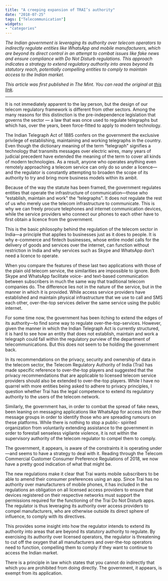 ```yaml
---
title: "A creeping expansion of TRAI’s authority"
date: "2018-07-25"
tags: ["Telecommunication"]
widgets: 
- "categories"
---
```


*The Indian government is leveraging its authority over telecom operators to indirectly regulate entities like WhatsApp and mobile manufacturers, which are beyond its direct control in an attempt to combat issues like fake news and ensure compliance with Do Not Disturb regulations. This approach indicates a strategy to extend regulatory authority into areas beyond its statutory reach, potentially compelling entities to comply to maintain access to the Indian market.*
<!--more-->
*This article was first published in The Mint. You can read the original at [this link](https://www.livemint.com/Opinion/SLd2yGckDcjI0gAmlssQGK/A-creeping-expansion-of-Trais-authority.html).*

---

It is not immediately apparent to the lay person, but the design of our telecom regulatory framework is different from other sectors. Among the many reasons for this distinction is the pre-independence legislation that governs the sector — a law that was once used to regulate telegraphs but which has, over the years, been force-fitted to apply to modern technology.

The Indian Telegraph Act of 1885 confers on the government the exclusive privilege of establishing, maintaining and working telegraphs in the country. Even though the dictionary meaning of the term “telegraph" signifies a technology that transmits messages over electric wires, many years of judicial precedent have extended the meaning of the term to cover all kinds of modern technologies. As a result, anyone who operates anything even remotely approaching a telecom service can only do so under a licence—and the regulator is constantly attempting to broaden the scope of its authority to try and bring more business models within its ambit.

Because of the way the statute has been framed, the government regulates entities that operate the infrastructure of communication—those who “establish, maintain and work" the “telegraphs". It does not regulate the rest of us who merely use the telecom infrastructure to communicate. This is why we can freely procure telephones and internet communication devices, while the service providers who connect our phones to each other have to first obtain a licence from the government.

This is the basic philosophy behind the regulation of the telecom sector in India—a principle that applies to businesses just as it does to people. It is why e-commerce and fintech businesses, whose entire model calls for the delivery of goods and services over the internet, can function without restriction in India and why services such as Skype and WhatsApp don’t need a licence to operate.

When you compare the features of these last two applications with those of the plain old telecom service, the similarities are impossible to ignore. Both Skype and WhatsApp facilitate voice- and text-based communication between subscribers in much the same way that traditional telecom companies do. The difference lies not in the nature of the service, but in the manner in which it is provided. While access service providers have established and maintain physical infrastructure that we use to call and SMS each other, over-the-top services deliver the same service using the public internet.

For some time now, the government has been itching to extend the edges of its authority—to find some way to regulate over-the-top-services. However, given the manner in which the Indian Telegraph Act is currently structured, it is hard to see how an entity that does not establish, maintain and work a telegraph could fall within the regulatory purview of the department of telecommunications. But this does not seem to be holding the government back.

In its recommendations on the privacy, security and ownership of data in the telecom sector, the Telecom Regulatory Authority of India (Trai) has made specific reference to over-the-top players and suggested that the privacy recommendations that are applicable to licensed telecom service providers should also be extended to over-the-top players. While I have no quarrel with more entities being asked to adhere to privacy principles, I question whether Trai has the legal competence to extend its regulatory authority to the users of the telecom network.

Similarly, the government has, in order to combat the spread of fake news, been leaning on messaging applications like WhatsApp for access into their message groups in order to identify those who are spreading rumours on these platforms. While there is nothing to stop a public- spirited organization from voluntarily extending assistance to the government in order to forestall senseless vigilante violence, it is not within the supervisory authority of the telecom regulator to compel them to comply.

The government, it appears, is aware of the constraints it is operating under—and seems to have a strategy to deal with it. Reading through the Telecom Commercial Customer Consumer Preference Regulations of 2018, we now have a pretty good indication of what that might be.

The new regulations make it clear that Trai wants mobile subscribers to be able to amend their consumer preferences using an app. Since Trai has no authority over manufacturers of mobile phones, it has included in the regulations an obligation on all licensed access providers to ensure that devices registered on their respective networks must support the permissions required for the functioning of the Trai Do Not Disturb apps. The regulator is thus leveraging its authority over access providers to compel manufacturers, who are otherwise outside its direct sphere of influence, to comply with its directives.

This provides some insight into how the regulator intends to extend its authority into areas that are beyond its statutory authority to regulate. By exercising its authority over licensed operators, the regulator is threatening to cut off the oxygen that all manufacturers and over-the-top operators need to function, compelling them to comply if they want to continue to access the Indian market.

There is a principle in law which states that you cannot do indirectly that which you are prohibited from doing directly. The government, it appears, is exempt from its application.

